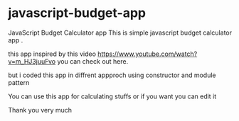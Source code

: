 # javascript-budget-app
JavaScript Budget Calculator app
This is simple javascript budget calculator app .

this app inspired by this video https://www.youtube.com/watch?v=m_HJ3juuFvo you can check out here.

but i coded this app in diffrent appproch using constructor and module pattern

You can use this app for calculating stuffs or if you want you can edit it 

Thank you very much
